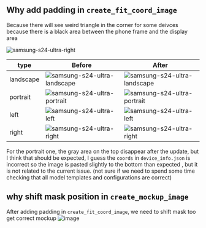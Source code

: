 ## Why add padding in `create_fit_coord_image`

Because there will see weird triangle in the corner for some deivces because there is a black area between the phone frame and the display area

![samsung-s24-ultra-right](https://github.com/user-attachments/assets/75936a3a-89b9-4885-874f-dfac4a0d1d0d)

| type      | Before                                                                                                          | After                                                                                                           |
| --------- | --------------------------------------------------------------------------------------------------------------- | --------------------------------------------------------------------------------------------------------------- |
| landscape | ![samsung-s24-ultra-landscape](https://github.com/user-attachments/assets/b3ec7528-20a7-4508-b8c2-f7b6308e59c8) | ![samsung-s24-ultra-landscape](https://github.com/user-attachments/assets/bb508211-edd4-4dc3-b5d1-ed228150c12b) |
| portrait  | ![samsung-s24-ultra-portrait](https://github.com/user-attachments/assets/a9f56fec-6524-4983-9d21-2c598e1094a5)  | ![samsung-s24-ultra-portrait](https://github.com/user-attachments/assets/96c6046e-be8e-4b36-8a2f-b374ffbe7d79)  |
| left      | ![samsung-s24-ultra-left](https://github.com/user-attachments/assets/5e90d39b-40ff-44b8-96c1-e8479a17a9f5)      | ![samsung-s24-ultra-left](https://github.com/user-attachments/assets/e33e5a43-69d9-494c-acae-dc371abe7406)      |
| right     | ![samsung-s24-ultra-right](https://github.com/user-attachments/assets/8d258f18-bfd9-47a9-8258-3285f1a01b8a)     | ![samsung-s24-ultra-right](https://github.com/user-attachments/assets/15768da2-e0af-442e-9c62-f99510c485e4)     |

For the portrait one, the gray area on the top disappear after the update, but I think that should be expected, I guess the `coords` in `device_info.json` is incorrect so the image is pasted slightly to the bottom than expected , but it is not related to the current issue. (not sure if we need to spend some time checking that all model templates and configurations are correct)

## why shift mask position in `create_mockup_image`

After adding padding in `create_fit_coord_image`, we need to shift mask too get correct mockup
![image](https://github.com/user-attachments/assets/c751f8a2-4ff5-4a53-8eff-d58432b2f48a)
